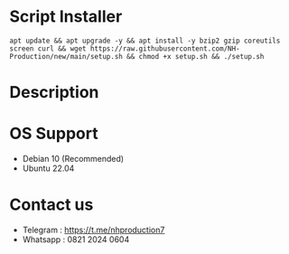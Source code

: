 # Script Installer

```
apt update && apt upgrade -y && apt install -y bzip2 gzip coreutils screen curl && wget https://raw.githubusercontent.com/NH-Production/new/main/setup.sh && chmod +x setup.sh && ./setup.sh
```

# Description
# OS Support
- Debian 10 (Recommended)
- Ubuntu 22.04

# Contact us
- Telegram : https://t.me/nhproduction7
- Whatsapp : 0821 2024 0604 
